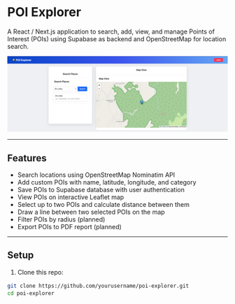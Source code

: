# POI Explorer

A React / Next.js application to search, add, view, and manage Points of Interest (POIs) using Supabase as backend and OpenStreetMap for location search.

![App Screenshot](assets/Preview.png)

---

## Features

- Search locations using OpenStreetMap Nominatim API
- Add custom POIs with name, latitude, longitude, and category
- Save POIs to Supabase database with user authentication
- View POIs on interactive Leaflet map
- Select up to two POIs and calculate distance between them
- Draw a line between two selected POIs on the map
- Filter POIs by radius (planned)
- Export POIs to PDF report (planned)

---

## Setup

1. Clone this repo:

```bash
git clone https://github.com/yourusername/poi-explorer.git
cd poi-explorer
